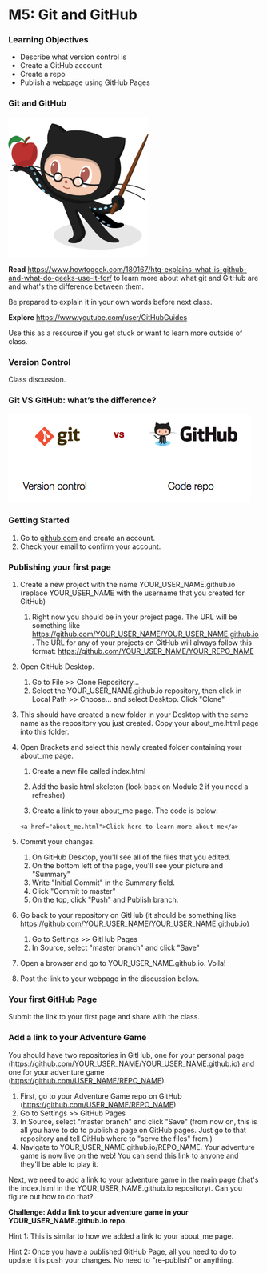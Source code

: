 # M5: Git and GitHub

### Learning Objectives

- Describe what version control is
- Create a GitHub account
- Create a repo
- Publish a webpage using GitHub Pages



### Git and GitHub

![GitHub Education](octocat_teacher.png)

**Read** <https://www.howtogeek.com/180167/htg-explains-what-is-github-and-what-do-geeks-use-it-for/> to learn more about what git and GitHub are and what's the difference between them.

Be prepared to explain it in your own words before next class.



**Explore** <https://www.youtube.com/user/GitHubGuides>

Use this as a resource if you get stuck or want to learn more outside of class.

### Version Control

Class discussion.



### Git VS GitHub: what’s the difference?

![GitHub Education](git_vs_github.png)



### Getting Started

1. Go to [github.com](https://github.com/) and create an account.
2. Check your email to confirm your account.

### Publishing your first page

1. Create a new project with the name YOUR_USER_NAME.github.io (replace YOUR_USER_NAME with the username that you created for GitHub)

   1. Right now you should be in your project page. The URL will be something like https://github.com/YOUR_USER_NAME/YOUR_USER_NAME.github.io. The URL for any of your projects on GitHub will always follow this format: https://github.com/YOUR_USER_NAME/YOUR_REPO_NAME

2. Open GitHub Desktop.

   1. Go to File >> Clone Repository...
   2. Select the YOUR_USER_NAME.github.io repository, then click in Local Path >> Choose... and select Desktop. Click "Clone"

3. This should have created a new folder in your Desktop with the same name as the repository you just created. Copy your about_me.html page into this folder.

4. Open Brackets and select this newly created folder containing your about_me page.

   1. Create a new file called index.html

   2. Add the basic html skeleton (look back on Module 2 if you need a refresher)

   3.  Create a link to your about_me page. The code is below:

      `<a href="about_me.html">Click here to learn more about me</a>`

5. Commit your changes.

   1. On GitHub Desktop, you'll see all of the files that you edited.
   2. On the bottom left of the page, you'll see your picture and "Summary"
   3. Write "Initial Commit" in the Summary field.
   4. Click "Commit to master"
   5. On the top, click "Push" and Publish branch.

6. Go back to your repository on GitHub (it should be something like https://github.com/YOUR_USER_NAME/YOUR_USER_NAME.github.io)

   1. Go to Settings >> GitHub Pages
   2. In Source, select "master branch" and click "Save"

7. Open a browser and go to YOUR_USER_NAME.github.io. Voila!

8. Post the link to your webpage in the discussion below.

### Your first GitHub Page

Submit the link to your first page and share with the class.



### Add a link to your Adventure Game

You should have two repositories in GitHub, one for your personal page (https://github.com/YOUR_USER_NAME/YOUR_USER_NAME.github.io) and one for your adventure game (https://github.com/USER_NAME/REPO_NAME).

1. First, go to your Adventure Game repo on GitHub (https://github.com/USER_NAME/REPO_NAME).
2. Go to Settings >> GitHub Pages
3. In Source, select "master branch" and click "Save" (from now on, this is all you have to do to publish a page on GitHub pages. Just go to that repository and tell GitHub where to "serve the files" from.)
4. Navigate to YOUR_USER_NAME.github.io/REPO_NAME. Your adventure game is now live on the web! You can send this link to anyone and they'll be able to play it.

Next, we need to add a link to your adventure game in the main page (that's the index.html in the YOUR_USER_NAME.github.io repository). Can you figure out how to do that?

**Challenge: Add a link to your adventure game in your YOUR_USER_NAME.github.io repo.**

Hint 1: This is similar to how we added a link to your about_me page.

Hint 2: Once you have a published GitHub Page, all you need to do to update it is push your changes. No need to "re-publish" or anything.
